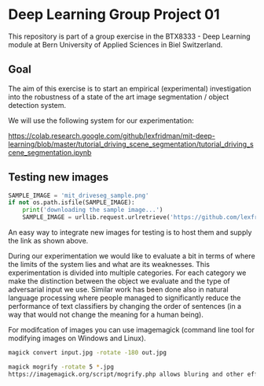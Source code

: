 # Deep Learning Group Project 01

This repository is part of a group exercise in the BTX8333 - Deep Learning module at Bern University of Applied Sciences in Biel Switzerland.

## Goal

The aim of this exercise is to start an empirical (experimental) investigation into the robustness of a state of the art image segmentation / object detection system.

We will use the following system for our experimentation:

https://colab.research.google.com/github/lexfridman/mit-deep-learning/blob/master/tutorial_driving_scene_segmentation/tutorial_driving_scene_segmentation.ipynb

## Testing new images

```python
SAMPLE_IMAGE = 'mit_driveseg_sample.png'
if not os.path.isfile(SAMPLE_IMAGE):
    print('downloading the sample image...')
    SAMPLE_IMAGE = urllib.request.urlretrieve('https://github.com/lexfridman/mit-deep-learning/blob/master/tutorial_driving_scene_segmentation/mit_driveseg_sample.png?raw=true')[0]
```

An easy way to integrate new images for testing is to host them and supply the link as shown above.

During our experimentation we would like to evaluate a bit in terms of where the limits of the system lies and what are its weaknesses. 
This experimentation is divided into multiple categories.
For each category we make the distinction between the object we evaluate and the type of adversarial input we use.
Similar work has been done also in natural language processing where people managed to significantly reduce the performance of text classifiers by changing the order of sentences (in a way that would not change the meaning for a human being).

For modifcation of images you can use imagemagick (command line tool for modifying images on Windows and Linux).

```bash
magick convert input.jpg -rotate -180 out.jpg

magick mogrify -rotate 5 *.jpg
https://imagemagick.org/script/mogrify.php allows bluring and other effects.

```
